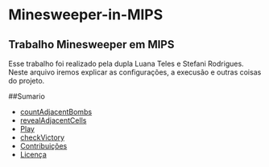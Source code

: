 # Minesweeper-in-MIPS
## Trabalho Minesweeper em MIPS
 Esse trabalho foi realizado pela dupla Luana Teles e Stefani Rodrigues. Neste arquivo iremos explicar as configurações, a execusão e outras coisas do projeto.
 
 ##Sumario
- [countAdjacentBombs](#countAdjacentBombs)
- [revealAdjacentCells](#revealAdjacentCells)
- [Play](#Play)
- [checkVictory](#checkVictory)
- [Contribuições](#contribuições)
- [Licença](#licença)

